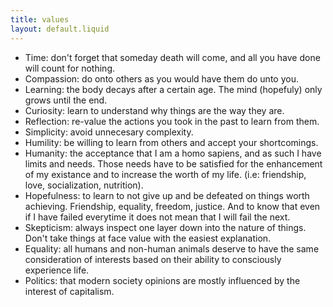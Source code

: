 ```yaml
---
title: values
layout: default.liquid
---
```


- Time: don't forget that someday death will come, and all you have done will count for nothing.
- Compassion: do onto others as you would have them do unto you.
- Learning: the body decays after a certain age. The mind (hopefuly) only grows until the end.
- Curiosity: learn to understand why things are the way they are.
- Reflection: re-value the actions you took in the past to learn from them.
- Simplicity: avoid unnecesary complexity.
- Humility: be willing to learn from others and accept your shortcomings.
- Humanity: the acceptance that I am a homo sapiens, and as such I have limits and needs. Those needs have to be satisfied for the enhancement of my existance and to increase the worth of my life. (i.e: friendship, love, socialization, nutrition).
- Hopefulness: to learn to not give up and be defeated on things worth achieving. Friendship, equality, freedom, justice. And to know that even if I have failed everytime it does not mean that I will fail the next.
- Skepticism: always inspect one layer down into the nature of things. Don't take things at face value with the easiest explanation.
- Equality: all humans and non-human animals deserve to have the same consideration of interests based on their ability to consciously experience life.
- Politics: that modern society opinions are mostly influenced by the interest of capitalism.
